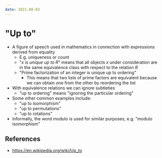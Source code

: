 ```yaml
---
date: 2021-08-03
---
```


# "Up to"

- A figure of speech used in mathematics in connection with expressions derived from equality
  - E.g. uniqueness or count
  - "$x$ is _unique up to_ $R$" means that all objects $x$ under consideration are in the same equivalence class with respect to the relation $R$
  - "Prime factorization of an integer is unique up to ordering"
    - This means that two lists of prime factors are equivalent because we can obtain one from the other by reordering the list
- With equivalence relations we can ignore subtleties
  - "up to ordering" means "ignoring the particular ordering"
- Some other common examples include:
  - "up to isomorphism"
  - "up to permutations"
  - "up to rotations"
- Informally, the word modulo is used for similar purposes, e.g. "modulo isomorphism"

## References

- https://en.wikipedia.org/wiki/Up_to
